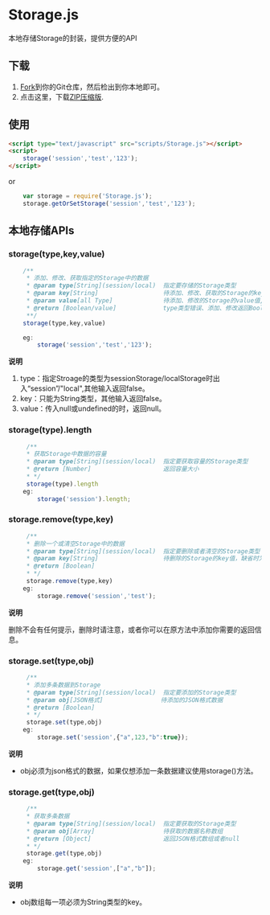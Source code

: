 # Storage.js

本地存储Storage的封装，提供方便的API

## 下载

1. [Fork](https://github.com/chping2125/storage.js)到你的Git仓库，然后检出到你本地即可。
2. 点击这里，下载[ZIP压缩版](https://github.com/chping2125/storage.js/archive/master.zip).

## 使用

```html
<script type="text/javascript" src="scripts/Storage.js"></script>
<script>
	storage('session','test','123');
</script>
```
or
```js
	var storage = require('Storage.js');
	storage.getOrSetStorage('session','test','123');
```

## 本地存储APIs
### storage(type,key,value)

```js
	/**
	 * 添加、修改、获取指定的Storage中的数据
	 * @param type[String](session/local)  指定要存储的Storage类型
	 * @param key[String]                  待添加、修改、获取的Storage的key值
	 * @param value[all Type]              待添加、修改的Storage的value值,缺省时为获取数据
	 * @return [Boolean/value]             type类型错误、添加、修改返回Boolean,获取返回value值或null
	 **/
	storage(type,key,value)

	eg:
		storage('session','test','123');
```
**说明**

1. type：指定Stroage的类型为sessionStorage/localStorage时出入“session”/"local",其他输入返回false。
2. key：只能为String类型，其他输入返回false。
3. value：传入null或undefined的时，返回null。

### storage(type).length
```js
	 /**
	 * 获取Storage中数据的容量
	 * @param type[String](session/local)  指定要获取容量的Storage类型
	 * @return [Number]                    返回容量大小
	 * */
	 storage(type).length
	eg:
		storage('session').length;
```

### storage.remove(type,key)
```js
	 /**
	 * 删除一个或清空Storage中的数据
	 * @param type[String](session/local)  指定要删除或者清空的Storage类型
	 * @param key[String]                  待删除的Storage的key值，缺省时为清空所有Storage
	 * @return [Boolean]
	 * */
	 storage.remove(type,key)
	eg:
		storage.remove('session','test');
```
**说明**

删除不会有任何提示，删除时请注意，或者你可以在原方法中添加你需要的返回信息。

### storage.set(type,obj)
```js
	 /**
	 * 添加多条数据到Storage
	 * @param type[String](session/local)  指定要添加的Storage类型
	 * @param obj[JSON格式]                待添加的JSON格式数据
	 * @return [Boolean]
	 * */
	 storage.set(type,obj)
	eg:
		storage.set('session',{"a",123,"b":true});
```
**说明**

+ obj必须为json格式的数据，如果仅想添加一条数据建议使用storage()方法。

### storage.get(type,obj)
```js
	 /**
	 * 获取多条数据
	 * @param type[String](session/local)  指定要获取的Storage类型
	 * @param obj[Array]                   待获取的数据名称数组
	 * @return [Object]                    返回JSON格式数组或者null
	 * */
	 storage.get(type,obj)
	eg:
		storage.get('session',["a","b"]);
```
**说明**

+ obj数组每一项必须为String类型的key。
